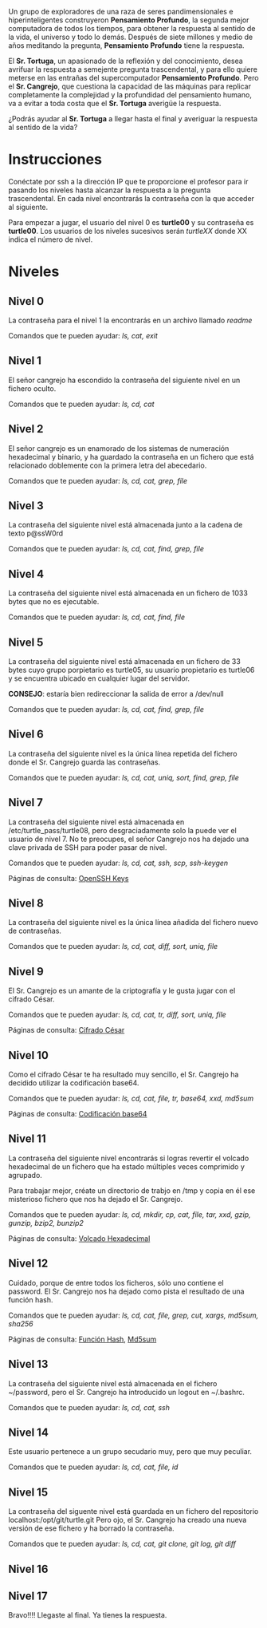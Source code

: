 Un grupo de exploradores de una raza de seres pandimensionales e hiperinteligentes construyeron **Pensamiento Profundo**, la segunda mejor computadora de todos los tiempos, para obtener la respuesta al sentido de la vida, el universo y todo lo demás. Después de siete millones y medio de años meditando la pregunta, **Pensamiento Profundo** tiene la respuesta.

El **Sr. Tortuga**, un apasionado de la reflexión y del conocimiento, desea avrifuar la respuesta a semejente pregunta trascendental, y para ello quiere meterse en las entrañas del supercomputador **Pensamiento Profundo**. Pero el **Sr. Cangrejo**, que cuestiona la capacidad de las máquinas para replicar completamente la complejidad y la profundidad del pensamiento humano, va a evitar a toda costa que el **Sr. Tortuga** averigüe la respuesta.

¿Podrás ayudar al **Sr. Tortuga** a llegar hasta el final y averiguar la respuesta al sentido de la vida?

# Instrucciones

Conéctate por ssh a la dirección IP que te proporcione el profesor para ir pasando los niveles hasta alcanzar la respuesta a la pregunta trascendental. En cada nivel encontrarás la contraseña con la que acceder al siguiente.

Para empezar a jugar, el usuario del nivel 0 es **turtle00** y su contraseña es **turtle00**. Los usuarios de los niveles sucesivos serán *turtleXX* donde XX indica el número de nivel.

# Niveles

## Nivel 0

La contraseña para el nivel 1 la encontrarás en un archivo llamado *readme*

Comandos que te pueden ayudar: *ls, cat, exit*

## Nivel 1

El señor cangrejo ha escondido la contraseña del siguiente nivel en un fichero oculto.

Comandos que te pueden ayudar: *ls, cd, cat*

## Nivel 2

El señor cangrejo es un enamorado de los sistemas de numeración hexadecimal y binario, y ha guardado la contraseña en un fichero que está relacionado doblemente con la primera letra del abecedario.

Comandos que te pueden ayudar: *ls, cd, cat, grep, file*

## Nivel 3

La contraseña del siguiente nivel está almacenada junto a la cadena de texto p@ssW0rd

Comandos que te pueden ayudar: *ls, cd, cat, find, grep, file*

## Nivel 4

La contraseña del siguiente nivel está almacenada en un fichero de 1033 bytes que no es ejecutable.

Comandos que te pueden ayudar: *ls, cd, cat, find, file*

## Nivel 5

La contraseña del siguiente nivel está almacenada en un fichero de 33 bytes cuyo grupo porpietario es turtle05, su usuario propietario es turtle06 y se encuentra ubicado en cualquier lugar del servidor.

**CONSEJO**: estaría bien redireccionar la salida de error a /dev/null

Comandos que te pueden ayudar: *ls, cd, cat, find, grep, file*

## Nivel 6

La contraseña del siguiente nivel es la única línea repetida del fichero donde el Sr. Cangrejo guarda las contraseñas.

Comandos que te pueden ayudar: *ls, cd, cat, uniq, sort, find, grep, file*

## Nivel 7

La contraseña del siguiente nivel está almacenada en /etc/turtle_pass/turtle08, pero desgraciadamente solo la puede ver el usuario de nivel 7. No te preocupes, el señor Cangrejo nos ha dejado una clave privada de SSH para poder pasar de nivel.

Comandos que te pueden ayudar: *ls, cd, cat, ssh, scp, ssh-keygen*

Páginas de consulta: [OpenSSH Keys](https://help.ubuntu.com/community/SSH/OpenSSH/Keys)

## Nivel 8

La contraseña del siguiente nivel es la única línea añadida del fichero nuevo de contraseñas.

Comandos que te pueden ayudar: *ls, cd, cat, diff, sort, uniq, file*

## Nivel 9

El Sr. Cangrejo es un amante de la criptografía y le gusta jugar con el cifrado César.

Comandos que te pueden ayudar: *ls, cd, cat, tr, diff, sort, uniq, file*

Páginas de consulta: [Cifrado César](https://es.wikipedia.org/wiki/ROT13)

## Nivel 10

Como el cifrado César te ha resultado muy sencillo, el Sr. Cangrejo ha decidido utilizar la codificación base64.

Comandos que te pueden ayudar: *ls, cd, cat, file, tr, base64, xxd, md5sum*

Páginas de consulta: [Codificación base64](https://es.wikipedia.org/wiki/Base64)

## Nivel 11

La contraseña del siguiente nivel encontrarás si logras revertir el volcado hexadecimal de un fichero que ha estado múltiples veces comprimido y agrupado.

Para trabajar mejor, créate un directorio de trabjo en /tmp y copia en él ese misterioso fichero que nos ha dejado el Sr. Cangrejo.

Comandos que te pueden ayudar: *ls, cd, mkdir, cp, cat, file, tar, xxd, gzip, gunzip, bzip2, bunzip2*

Páginas de consulta: [Volcado Hexadecimal](https://en.wikipedia.org/wiki/Hex_dump)

## Nivel 12

Cuidado, porque de entre todos los ficheros, sólo uno contiene el password. El Sr. Cangrejo nos ha dejado como pista el resultado de una función hash.

Comandos que te pueden ayudar: *ls, cd, cat, file, grep, cut, xargs, md5sum, sha256*

Páginas de consulta: [Función Hash](https://es.wikipedia.org/wiki/Funci%C3%B3n_hash), [Md5sum](https://es.wikipedia.org/wiki/Md5sum)

## Nivel 13

La contraseña del siguiente nivel está almacenada en el fichero ~/password, pero el Sr. Cangrejo ha introducido un logout en ~/.bashrc.

Comandos que te pueden ayudar: *ls, cd, cat, ssh*

## Nivel 14

Este usuario pertenece a un grupo secudario muy, pero que muy peculiar.

Comandos que te pueden ayudar: *ls, cd, cat, file, id*

## Nivel 15

La contraseña del siguente nivel está guardada en un fichero del repositorio localhost:/opt/git/turtle.git
Pero ojo, el Sr. Cangrejo ha creado una nueva versión de ese fichero y ha borrado la contraseña.

Comandos que te pueden ayudar: *ls, cd, cat, git clone, git log, git diff*

## Nivel 16

## Nivel 17

Bravo!!!! Llegaste al final. Ya tienes la respuesta.


